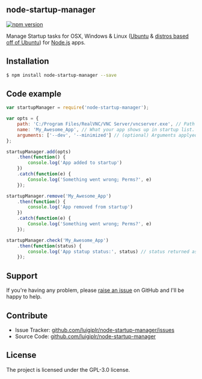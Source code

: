 node-startup-manager
--------------

[![npm version](https://badge.fury.io/js/node-startup-manager.svg)](http://badge.fury.io/js/node-startup-manager)


Manage Startup tasks for OSX, Windows & Linux ([Ubuntu](http://www.ubuntu.com) & [distros based off of Ubuntu](http://www.omgubuntu.co.uk/2014/06/5-ubuntu-based-distros-better-than-the-real-thing)) for [Node.js](http://nodejs.org) apps.

Installation
-------

```bash
$ npm install node-startup-manager --save
```

Code example
-------

```js
var startupManager = require('node-startup-manager');

var opts = {
    path: 'C:/Program Files/RealVNC/VNC Server/vncserver.exe', // Path to app.
    name: 'My_Awesome_App', // What your app shows up in startup list.
    arguments: ['--dev', '--minimized'] // (optional) Arguments applyed to app on startup (Linux & Windows only for now).
};

startupManager.add(opts)
    .then(function() {
        console.log('App added to startup')
    })
    .catch(function(e) {
        Console.log('Something went wrong; Perms?', e)
    });

startupManager.remove('My_Awesome_App')
    .then(function() {
        console.log('App removed from startup')
    })
    .catch(function(e) {
        Console.log('Something went wrong; Perms?', e)
    });

startupManager.check('My_Awesome_App')
    .then(function(status) {
        console.log('App statup status:', status) // status returned as a boolen
    });

```

Support
-------

If you're having any problem, please [raise an issue](https://github.com/luigiplr/node-startup-manager/issues/new) on GitHub and I'll  be happy to help.

Contribute
----------

- Issue Tracker: [github.com/luigiplr/node-startup-manager/issues](https://github.com/luigiplr/node-startup-manager/issues)
- Source Code: [github.com/luigiplr/node-startup-manager](https://github.com/luigiplr/node-startup-manager)



License
-------

The project is licensed under the GPL-3.0 license.
